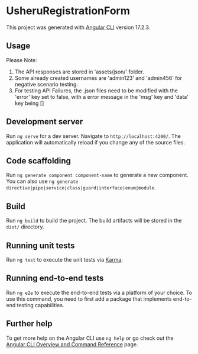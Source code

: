 # UsheruRegistrationForm

This project was generated with [Angular CLI](https://github.com/angular/angular-cli) version 17.2.3.

## Usage

Please Note:

1. The API responses are stored in 'assets/json/' folder.
2. Some already created usernames are 'admin123' and 'admin456' for negative scenario testing.
3. For testing API Failures, the .json files need to be modified with the 'error' key set to false, with a error message in the 'msg' key and 'data' key being []

## Development server

Run `ng serve` for a dev server. Navigate to `http://localhost:4200/`. The application will automatically reload if you change any of the source files.

## Code scaffolding

Run `ng generate component component-name` to generate a new component. You can also use `ng generate directive|pipe|service|class|guard|interface|enum|module`.

## Build

Run `ng build` to build the project. The build artifacts will be stored in the `dist/` directory.

## Running unit tests

Run `ng test` to execute the unit tests via [Karma](https://karma-runner.github.io).

## Running end-to-end tests

Run `ng e2e` to execute the end-to-end tests via a platform of your choice. To use this command, you need to first add a package that implements end-to-end testing capabilities.

## Further help

To get more help on the Angular CLI use `ng help` or go check out the [Angular CLI Overview and Command Reference](https://angular.io/cli) page.
